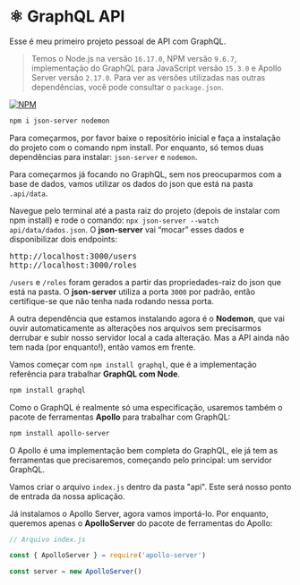 # ⚛️ GraphQL API
Esse é meu primeiro projeto pessoal de API com GraphQL.

> Temos o Node.js na versão `16.17.0`, NPM versão `9.6.7`, implementação do GraphQL para JavaScript versão `15.3.0` e Apollo Server versão `2.17.0`. Para ver as versões utilizadas nas outras dependências, você pode consultar o `package.json`.

[![NPM](https://img.shields.io/badge/-npm_install-red?style=social&logo=npm&logoColor=red)](#)

```sh
npm i json-server nodemon
```

Para começarmos, por favor baixe o repositório inicial e faça a instalação do projeto com o comando npm install. Por enquanto, só temos duas dependências para instalar: `json-server` e `nodemon`.

Para começarmos já focando no GraphQL, sem nos preocuparmos com a base de dados, vamos utilizar os dados do json que está na pasta `.api/data`.

Navegue pelo terminal até a pasta raiz do projeto (depois de instalar com npm install) e rode o comando: `npx json-server --watch api/data/dados.json`. O **json-server** vai “mocar” esses dados e disponibilizar dois endpoints:

<pre>
http://localhost:3000/users
http://localhost:3000/roles
</pre>

`/users` e `/roles` foram gerados a partir das propriedades-raiz do json que está na pasta. O **json-server** utiliza a porta `3000` por padrão, então certifique-se que não tenha nada rodando nessa porta.

A outra dependência que estamos instalando agora é o **Nodemon**, que vai ouvir automaticamente as alterações nos arquivos sem precisarmos derrubar e subir nosso servidor local a cada alteração. Mas a API ainda não tem nada (por enquanto!), então vamos em frente.

Vamos começar com `npm install graphql`, que é a implementação referência para trabalhar **GraphQL com Node**.

```sh
npm install graphql
```

Como o GraphQL é realmente só uma especificação, usaremos também o pacote de ferramentas **Apollo** para trabalhar com GraphQL:

```sh
npm install apollo-server
```

O Apollo é uma implementação bem completa do GraphQL, ele já tem as ferramentas que precisaremos, começando pelo principal: um servidor GraphQL.

Vamos criar o arquivo `index.js` dentro da pasta "api". Este será nosso ponto de entrada da nossa aplicação.

Já instalamos o Apollo Server, agora vamos importá-lo. Por enquanto, queremos apenas o **ApolloServer** do pacote de ferramentas do Apollo:

```javascript
// Arquivo index.js

const { ApolloServer } = require('apollo-server')

const server = new ApolloServer()
```
